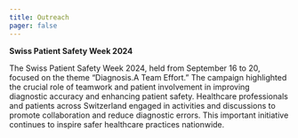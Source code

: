 ```yaml
---
title: Outreach
pager: false
---
```


**Swiss Patient Safety Week 2024**

The Swiss Patient Safety Week 2024, held from September 16 to 20, focused on the theme “Diagnosis.A Team Effort.” The campaign highlighted the crucial role of teamwork and patient involvement in improving diagnostic accuracy and enhancing patient safety. Healthcare professionals and patients across Switzerland engaged in activities and discussions to promote collaboration and reduce diagnostic errors. This important initiative continues to inspire safer healthcare practices nationwide.

